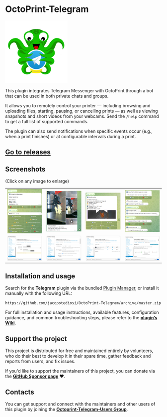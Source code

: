 # OctoPrint-Telegram

<img src="extras/images/logo.png" alt="Logo" width="200"/>

This plugin integrates Telegram Messenger with OctoPrint through a bot that can be used in both private chats and groups.

It allows you to remotely control your printer — including browsing and uploading files, starting, pausing, or cancelling prints — as well as viewing snapshots and short videos from your webcams. Send the `/help` command to get a full list of supported commands.

The plugin can also send notifications when specific events occur (e.g., when a print finishes) or at configurable intervals during a print.

## [Go to releases](https://github.com/jacopotediosi/OctoPrint-Telegram/releases)

## Screenshots

(Click on any image to enlarge)

| | | | |
|--------------|--------------|--------------|--------------|
| ![Screenshot 1](extras/images/screen_1.png) | ![Screenshot 2](extras/images/screen_2.png) | ![Screenshot 3](extras/images/screen_3.png) | ![Screenshot 4](extras/images/screen_4.png) |
| ![Screenshot 5](extras/images/screen_5.png) | ![Screenshot 6](extras/images/screen_6.png) | ![Screenshot 7](extras/images/screen_7.png) | ![Screenshot 8](extras/images/screen_8.png) |

## Installation and usage

Search for the **Telegram** plugin via the bundled [Plugin Manager](https://github.com/foosel/OctoPrint/wiki/Plugin:-Plugin-Manager), or install it manually with the following URL:
```
https://github.com/jacopotediosi/OctoPrint-Telegram/archive/master.zip
```

For full installation and usage instructions, available features, configuration guidance, and common troubleshooting steps, please refer to the **[plugin’s Wiki](https://github.com/jacopotediosi/OctoPrint-Telegram/wiki)**.

## Support the project

This project is distributed for free and maintained entirely by volunteers, who do their best to develop it in their spare time, gather feedback and reports from users, and fix issues.

If you'd like to support the maintainers of this project, you can donate via the **[GitHub Sponsor page](https://github.com/sponsors/jacopotediosi)** :heart:.

## Contacts

You can get support and connect with the maintainers and other users of this plugin by joining the **[Octoprint-Telegram-Users Group](https://telegram.me/joinchat/CXFirQjl9XTp5dr4OZqH9Q)**.
